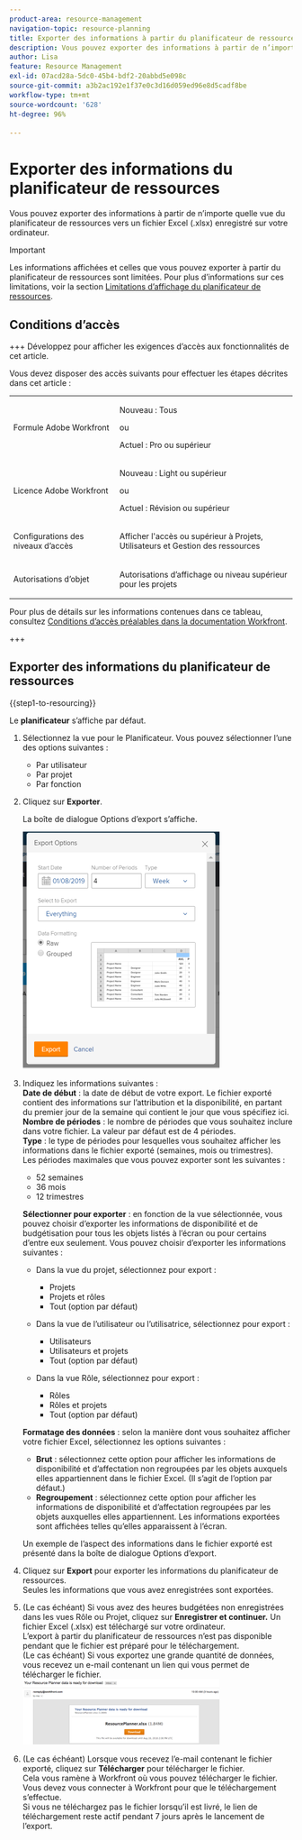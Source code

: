 ```yaml
---
product-area: resource-management
navigation-topic: resource-planning
title: Exporter des informations à partir du planificateur de ressources
description: Vous pouvez exporter des informations à partir de n’importe quelle vue du planificateur de ressources vers un fichier Excel (.xlsx) enregistré sur votre ordinateur.
author: Lisa
feature: Resource Management
exl-id: 07acd28a-5dc0-45b4-bdf2-20abbd5e098c
source-git-commit: a3b2ac192e1f37e0c3d16d059ed96e8d5cadf8be
workflow-type: tm+mt
source-wordcount: '628'
ht-degree: 96%

---
```


# Exporter des informations du planificateur de ressources

Vous pouvez exporter des informations à partir de n’importe quelle vue du planificateur de ressources vers un fichier Excel (.xlsx) enregistré sur votre ordinateur.

>[!IMPORTANT]
>
>Les informations affichées et celles que vous pouvez exporter à partir du planificateur de ressources sont limitées. Pour plus d’informations sur ces limitations, voir la section [Limitations d’affichage du planificateur de ressources](../../resource-mgmt/resource-planning/resource-planner-display-limitations.md).

## Conditions d’accès

+++ Développez pour afficher les exigences d’accès aux fonctionnalités de cet article.

Vous devez disposer des accès suivants pour effectuer les étapes décrites dans cet article :

<table style="table-layout:auto"> 
 <col> 
 <col> 
 <tbody> 
  <tr> 
   <td role="rowheader">Formule Adobe Workfront</td> 
   <td><p>Nouveau : Tous</p>
       <p>ou</p>
       <p>Actuel : Pro ou supérieur</p> </td> 
  </tr> 
  <tr> 
   <td role="rowheader">Licence Adobe Workfront</td> 
   <td><p>Nouveau : Light ou supérieur</p>
       <p>ou</p>
       <p>Actuel : Révision ou supérieur</p></td>
  </tr> 
  <tr> 
   <td role="rowheader">Configurations des niveaux d’accès</td> 
   <td> <p>Afficher l'accès ou supérieur à Projets, Utilisateurs et Gestion des ressources</p> </td> 
  </tr> 
  <tr> 
   <td role="rowheader">Autorisations d’objet</td> 
   <td> <p>Autorisations d’affichage ou niveau supérieur pour les projets</p> </td> 
  </tr> 
 </tbody> 
</table>

Pour plus de détails sur les informations contenues dans ce tableau, consultez [Conditions d’accès préalables dans la documentation Workfront](/help/quicksilver/administration-and-setup/add-users/access-levels-and-object-permissions/access-level-requirements-in-documentation.md).

+++

## Exporter des informations du planificateur de ressources

{{step1-to-resourcing}}

Le **planificateur** s’affiche par défaut.

1. Sélectionnez la vue pour le Planificateur. Vous pouvez sélectionner l’une des options suivantes :

   * Par utilisateur
   * Par projet
   * Par fonction

1. Cliquez sur **Exporter**.

   La boîte de dialogue Options d’export s’affiche.

   ![Options d’exportation](assets/rp-export-options-box-350x421.png)

1. Indiquez les informations suivantes :\
   **Date de début** : la date de début de votre export. Le fichier exporté contient des informations sur l’attribution et la disponibilité, en partant du premier jour de la semaine qui contient le jour que vous spécifiez ici.\
   **Nombre de périodes** : le nombre de périodes que vous souhaitez inclure dans votre fichier. La valeur par défaut est de 4 périodes.\
   **Type** : le type de périodes pour lesquelles vous souhaitez afficher les informations dans le fichier exporté (semaines, mois ou trimestres).\
   Les périodes maximales que vous pouvez exporter sont les suivantes :

   * 52 semaines
   * 36 mois
   * 12 trimestres

   **Sélectionner pour exporter** : en fonction de la vue sélectionnée, vous pouvez choisir d’exporter les informations de disponibilité et de budgétisation pour tous les objets listés à l’écran ou pour certains d’entre eux seulement.
Vous pouvez choisir d’exporter les informations suivantes :

   * Dans la vue du projet, sélectionnez pour export :

      * Projets
      * Projets et rôles
      * Tout (option par défaut)

   * Dans la vue de l’utilisateur ou l’utilisatrice, sélectionnez pour export :

      * Utilisateurs
      * Utilisateurs et projets
      * Tout (option par défaut)

   * Dans la vue Rôle, sélectionnez pour export :

      * Rôles
      * Rôles et projets
      * Tout (option par défaut)

   **Formatage des données** : selon la manière dont vous souhaitez afficher votre fichier Excel, sélectionnez les options suivantes :

   * **Brut** : sélectionnez cette option pour afficher les informations de disponibilité et d’affectation non regroupées par les objets auxquels elles appartiennent dans le fichier Excel. (Il s’agit de l’option par défaut.)
   * **Regroupement** : sélectionnez cette option pour afficher les informations de disponibilité et d’affectation regroupées par les objets auxquelles elles appartiennent. Les informations exportées sont affichées telles qu’elles apparaissent à l’écran.

   Un exemple de l’aspect des informations dans le fichier exporté est présenté dans la boîte de dialogue Options d’export.

1. Cliquez sur **Export** pour exporter les informations du planificateur de ressources.\
   Seules les informations que vous avez enregistrées sont exportées.

1. (Le cas échéant) Si vous avez des heures budgétées non enregistrées dans les vues Rôle ou Projet, cliquez sur **Enregistrer et continuer.** Un fichier Excel (.xlsx) est téléchargé sur votre ordinateur.\
   L’export à partir du planificateur de ressources n’est pas disponible pendant que le fichier est préparé pour le téléchargement.\
   (Le cas échéant) Si vous exportez une grande quantité de données, vous recevez un e-mail contenant un lien qui vous permet de télécharger le fichier.\
   ![RP_eamil_with_exported_planner_attached.png](assets/rp-eamil-with-exported-planner-attached-350x116.png)

1. (Le cas échéant) Lorsque vous recevez l’e-mail contenant le fichier exporté, cliquez sur **Télécharger** pour télécharger le fichier.\
   Cela vous ramène à Workfront où vous pouvez télécharger le fichier.\
   Vous devez vous connecter à Workfront pour que le téléchargement s’effectue.\
   Si vous ne téléchargez pas le fichier lorsqu’il est livré, le lien de téléchargement reste actif pendant 7 jours après le lancement de l’export.
